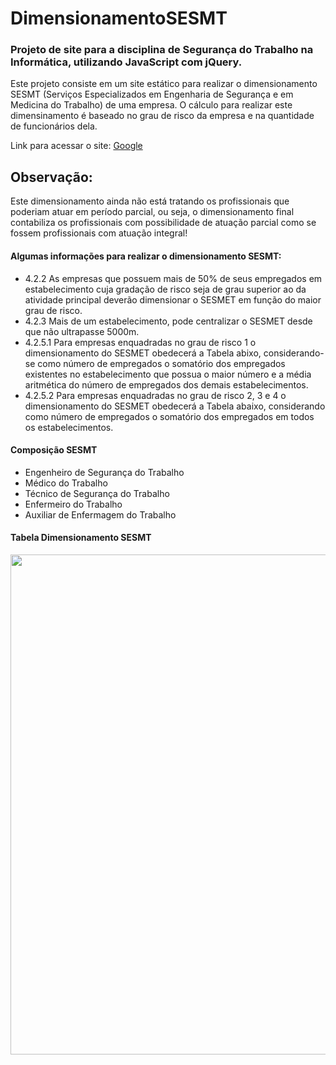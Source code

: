 # DimensionamentoSESMT

### Projeto de site para a disciplina de Segurança do Trabalho na Informática, utilizando JavaScript com jQuery.

Este projeto consiste em um site estático para realizar o dimensionamento SESMT (Serviços Especializados em Engenharia de Segurança e em Medicina do Trabalho) de uma empresa.
O cálculo para realizar este dimensinamento é baseado no grau de risco da empresa e na quantidade de funcionários dela.

Link para acessar o site: [Google](https://thiago-alexandre.github.io/DimensionamentoSESMT/)

## Observação:

Este dimensionamento ainda não está tratando os profissionais que poderiam atuar em período parcial, ou seja, o dimensionamento final contabiliza os profissionais com possibilidade de atuação parcial como se fossem profissionais com atuação integral!

#### Algumas informações para realizar o dimensionamento SESMT:

* 4.2.2 As empresas que possuem mais de 50% de seus empregados em estabelecimento cuja gradação de risco seja de grau superior ao da atividade principal deverão dimensionar o SESMET em função do maior grau de risco.
* 4.2.3 Mais de um estabelecimento, pode centralizar o SESMET desde que não ultrapasse 5000m.
* 4.2.5.1 Para empresas enquadradas no grau de risco 1 o dimensionamento do SESMET obedecerá a Tabela abixo, considerando-se como número de empregados o somatório dos empregados existentes no estabelecimento que possua o maior número e a média aritmética do número de empregados dos demais estabelecimentos.
* 4.2.5.2 Para empresas enquadradas no grau de risco 2, 3 e 4 o dimensionamento do SESMET obedecerá a Tabela abaixo, considerando como número de empregados o somatório dos empregados em todos os estabelecimentos.

#### Composição SESMT

* Engenheiro de Segurança do Trabalho
* Médico do Trabalho
* Técnico de Segurança do Trabalho
* Enfermeiro do Trabalho
* Auxiliar de Enfermagem do Trabalho

#### Tabela Dimensionamento SESMT

<img src="https://2.bp.blogspot.com/-Vn1dAa-CqQw/UlMbo4BFILI/AAAAAAAAAQQ/0B-5HWsjU30/s1600/SESMT.jpg" heigth="500" width="800">